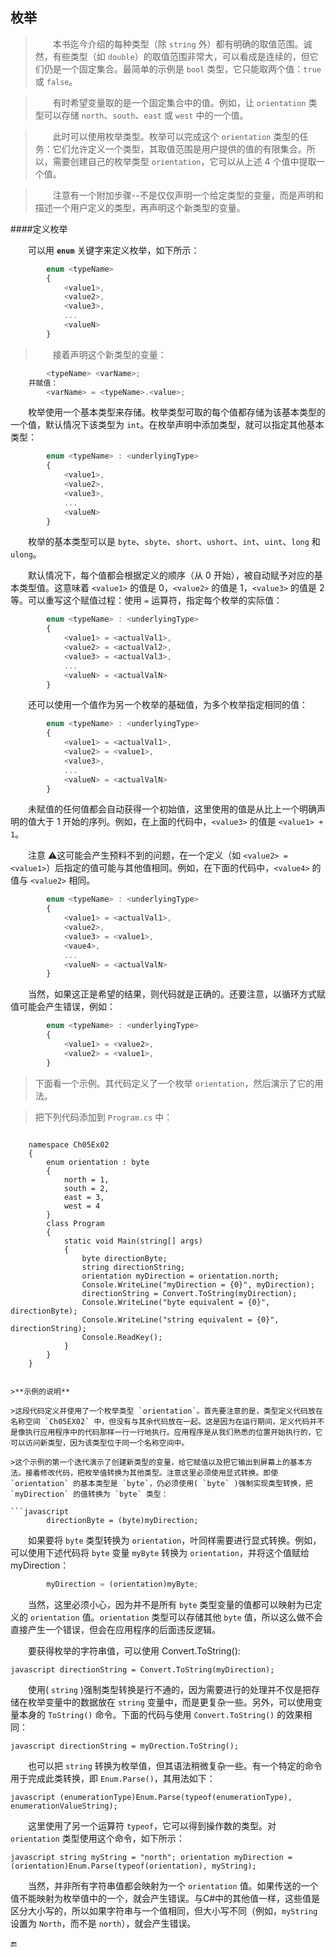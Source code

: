 ## 枚举

>&emsp;&emsp;本书迄今介绍的每种类型（除 `string` 外）都有明确的取值范围。诚然，有些类型（如 `double`）的取值范围非常大，可以看成是连续的，但它们仍是一个固定集合。最简单的示例是 `bool` 类型，它只能取两个值：`true` 或 `false`。

>&emsp;&emsp;有时希望变量取的是一个固定集合中的值。例如，让 `orientation` 类型可以存储 `north`、`south`、`east` 或 `west` 中的一个值。

>&emsp;&emsp;此时可以使用枚举类型。枚举可以完成这个 `orientation` 类型的任务：它们允许定义一个类型，其取值范围是用户提供的值的有限集合。所以，需要创建自己的枚举类型 `orientation`，它可以从上述 4 个值中提取一个值。

>&emsp;&emsp;注意有一个附加步骤--不是仅仅声明一个给定类型的变量，而是声明和描述一个用户定义的类型，再声明这个新类型的变量。

####定义枚举

&emsp;&emsp;可以用 **`enum`** 关键字来定义枚举，如下所示：

```javascript
        enum <typeName>
        {
            <value1>,
            <value2>,
            <value3>,
            ...
            <valueN>
        }
```

>&emsp;&emsp;接着声明这个新类型的变量：

```javascript
        <typeName> <varName>;
    并赋值：
        <varName> = <typeName>.<value>;
```


&emsp;&emsp;枚举使用一个基本类型来存储。枚举类型可取的每个值都存储为该基本类型的一个值，默认情况下该类型为 `int`。在枚举声明中添加类型，就可以指定其他基本类型：

```javascript
        enum <typeName> : <underlyingType>
        {
            <value1>,
            <value2>,
            <value3>,
            ...
            <valueN>
        }
```

&emsp;&emsp;枚举的基本类型可以是 `byte`、`sbyte`、`short`、`ushort`、`int`、`uint`、`long` 和 `ulong`。

&emsp;&emsp;默认情况下，每个值都会根据定义的顺序（从 0 开始），被自动赋予对应的基本类型值。这意味着 `<value1>` 的值是 0，`<value2>` 的值是 1，`<value3>` 的值是 2 等。可以重写这个赋值过程：使用 `=` 运算符，指定每个枚举的实际值：

```javascript
        enum <typeName> : <underlyingType>
        {
            <value1> = <actualVal1>,
            <value2> = <actualVal2>,
            <value3> = <actualVal3>,
            ...
            <valueN> = <actualValN>
        }
```

&emsp;&emsp;还可以使用一个值作为另一个枚举的基础值，为多个枚举指定相同的值：

```javascript
        enum <typeName> : <underlyingType>
        {
            <value1> = <actualVal1>,        
            <value2> = <value1>,
            <value3>,
            ...
            <valueN> = <actualValN>
        }
```

&emsp;&emsp;未赋值的任何值都会自动获得一个初始值，这里使用的值是从比上一个明确声明的值大于 1 开始的序列。例如，在上面的代码中，`<value3>` 的值是 `<value1> + 1`。

&emsp;&emsp;注意 ⚠️这可能会产生预料不到的问题，在一个定义（如 `<value2> = <value1>`）后指定的值可能与其他值相同。例如，在下面的代码中，`<value4>` 的值与 `<value2>` 相同。

```javascript
        enum <typeName> : <underlyingType>
        {
            <value1> = <actualVal1>,
            <value2>,
            <value3> = <value1>,
            <vaue4>,
            ...
            <valueN> = <actualValN>
        }
```

&emsp;&emsp;当然，如果这正是希望的结果，则代码就是正确的。还要注意，以循环方式赋值可能会产生错误，例如：

```javascript
        enum <typeName> : <underlyingType>
        {
            <value1> = <value2>,
            <value2> = <value1>,
        }
```


>下面看一个示例。其代码定义了一个枚举 `orientation`，然后演示了它的用法。

>把下列代码添加到 `Program.cs` 中：

>```javascript
        namespace Ch05Ex02
        {
            enum orientation : byte
            {
                north = 1,
                south = 2,
                east = 3,
                west = 4
            }
            class Program
            {
                static void Main(string[] args)
                {
                    byte directionByte;
                    string directionString;
                    orientation myDirection = orientation.north;
                    Console.WriteLine("myDirection = {0}", myDirection);
                    directionString = Convert.ToString(myDirection);
                    Console.WriteLine("byte equivalent = {0}", directionByte);
                    Console.WriteLine("string equivalent = {0}", directionString);
                    Console.ReadKey();
                }
            }
        }        
```

>**示例的说明**

>这段代码定义并使用了一个枚举类型 `orientation`。首先要注意的是，类型定义代码放在名称空间 `Ch05EX02` 中，但没有与其余代码放在一起。这是因为在运行期间，定义代码并不是像执行应用程序中的代码那样一行一行地执行。应用程序是从我们熟悉的位置开始执行的，它可以访问新类型，因为该类型位于同一个名称空间中。 

>这个示例的第一个迭代演示了创建新类型的变量，给它赋值以及把它输出到屏幕上的基本方法。接着修改代码，把枚举值转换为其他类型。注意这里必须使用显式转换。即使 `orientation` 的基本类型是 `byte`，仍必须使用( `byte` )强制实现类型转换，把 `myDirection` 的值转换为 `byte` 类型：

```javascript
        directionByte = (byte)myDirection;
```

&emsp;&emsp;如果要将 `byte` 类型转换为 `orientation`，叶同样需要进行显式转换。例如，可以使用下述代码将 `byte` 变量 `myByte` 转换为 `orientation`，并将这个值赋给 myDirection：

```javascript
        myDirection = (orientation)myByte;
```

&emsp;&emsp;当然，这里必须小心，因为并不是所有 `byte` 类型变量的值都可以映射为已定义的 `orientation` 值。`orientation` 类型可以存储其他 `byte` 值，所以这么做不会直接产生一个错误，但会在应用程序的后面违反逻辑。

&emsp;&emsp;要获得枚举的字符串值，可以使用 Convert.ToString():

```javascript directionString = Convert.ToString(myDirection);```

&emsp;&emsp;使用( `string` )强制类型转换是行不通的，因为需要进行的处理并不仅是把存储在枚举变量中的数据放在 `string` 变量中，而是更复杂一些。另外，可以使用变量本身的 `ToString()` 命令。下面的代码与使用 `Convert.ToString()` 的效果相同：

```javascript directionString = myDrection.ToString();```

&emsp;&emsp;也可以把 `string` 转换为枚举值，但其语法稍微复杂一些。有一个特定的命令用于完成此类转换，即 `Enum.Parse()`，其用法如下：

```javascript (enumerationType)Enum.Parse(typeof(enumerationType), enumerationValueString);```

&emsp;&emsp;这里使用了另一个运算符 `typeof`，它可以得到操作数的类型。对 `orientation` 类型使用这个命令，如下所示：

```javascript string myString = "north"; orientation myDirection = (orientation)Enum.Parse(typeof(orientation), myString);```

&emsp;&emsp;当然，并非所有字符串值都会映射为一个 `orientation` 值。如果传送的一个值不能映射为枚举值中的一个，就会产生错误。与C#中的其他值一样，这些值是区分大小写的，所以如果字符串与一个值相同，但大小写不同（例如，`myString` 设置为 `North`，而不是 `north`），就会产生错误。







🔚